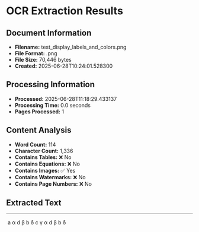 # OCR Extraction Results

## Document Information

- **Filename:** test_display_labels_and_colors.png
- **File Format:** .png
- **File Size:** 70,446 bytes
- **Created:** 2025-06-28T10:24:01.528300

## Processing Information

- **Processed:** 2025-06-28T11:18:29.433137
- **Processing Time:** 0.0 seconds
- **Pages Processed:** 1

## Content Analysis

- **Word Count:** 114
- **Character Count:** 1,336
- **Contains Tables:** ❌ No
- **Contains Equations:** ❌ No
- **Contains Images:** ✅ Yes
- **Contains Watermarks:** ❌ No
- **Contains Page Numbers:** ❌ No

## Extracted Text

---

<img>
  <g>
    <path d="M 50,50 L 70,30 L 90,50 L 70,70 Z" fill="#800000"/>
    <path d="M 50,50 L 30,70 L 10,50 L 30,30 Z" fill="#0000FF"/>
    <circle cx="50" cy="50" r="5" fill="#800000"/>
    <circle cx="50" cy="50" r="5" fill="#0000FF"/>
    <text x="60" y="60" font-size="20" font-family="Arial" fill="#800000">a</text>
    <text x="70" y="30" font-size="20" font-family="Arial" fill="#0000FF">α</text>
    <text x="10" y="70" font-size="20" font-family="Arial" fill="#800000">d</text>
    <text x="30" y="30" font-size="20" font-family="Arial" fill="#0000FF">β</text>
    <text x="30" y="70" font-size="20" font-family="Arial" fill="#800000">b</text>
    <text x="90" y="50" font-size="20" font-family="Arial" fill="#0000FF">δ</text>
    <text x="50" y="10" font-size="20" font-family="Arial" fill="#800000">c</text>
    <text x="50" y="70" font-size="20" font-family="Arial" fill="#0000FF">γ</text>
    <text x="50" y="50" font-size="20" font-family="Arial" fill="#0000FF">α</text>
    <text x="50" y="30" font-size="20" font-family="Arial" fill="#800000">d</text>
    <text x="50" y="30" font-size="20" font-family="Arial" fill="#0000FF">β</text>
    <text x="50" y="70" font-size="20" font-family="Arial" fill="#800000">b</text>
    <text x="50" y="50" font-size="20" font-family="Arial" fill="#0000FF">δ</text>
  </g>
</img>
